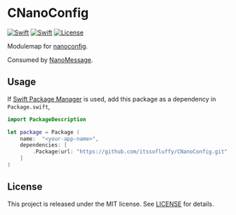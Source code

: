 # CNanoConfig

[![Swift][swift-badge-3]][swift-url]
[![Swift][swift-badge-4]][swift-url]
[![License][mit-badge]][mit-url]

Modulemap for [nanoconfig](https://github.com/nanomsg/nanoconfig).

Consumed by [NanoMessage](https://github.com/itssofluffy/NanoMessage).

## Usage

If [Swift Package Manager](https://github.com/apple/swift-package-manager) is used, add this package as a dependency in `Package.swift`,

```swift
import PackageDescription

let package = Package (
    name:  "<your-app-name>",
    dependencies: [
        .Package(url: "https://github.com/itssofluffy/CNanoConfig.git", majorVersion: 0)
    ]
)
```

## License

This project is released under the MIT license. See [LICENSE](LICENSE) for details.

[swift-badge-3]: https://img.shields.io/badge/Swift-3.0-orange.svg?style=flat
[swift-badge-4]: https://img.shields.io/badge/Swift-4.0-orange.svg?style=flat
[swift-url]: https://swift.org
[mit-badge]: https://img.shields.io/badge/License-MIT-blue.svg?style=flat
[mit-url]: https://tldrlegal.com/license/mit-license
